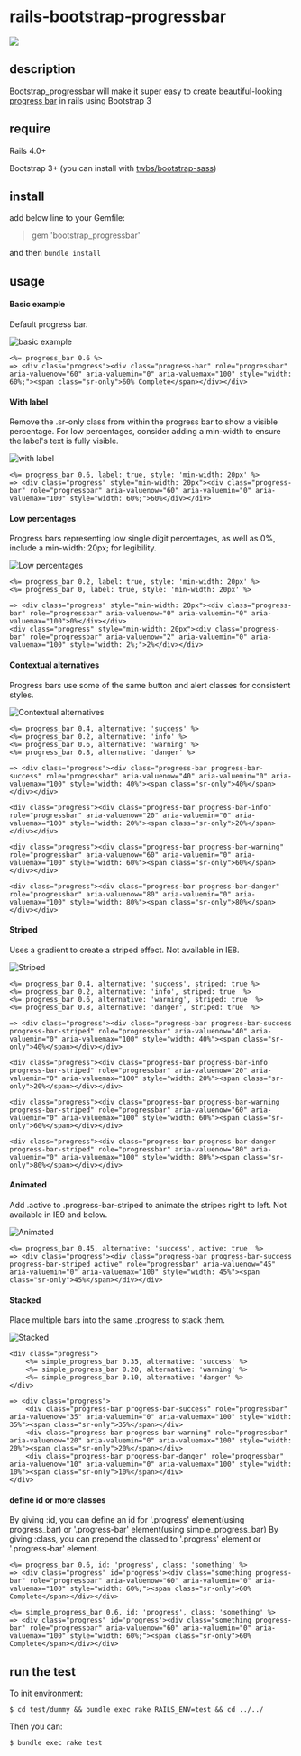 rails-bootstrap-progressbar
===========================

![](https://api.travis-ci.org/spacewander/rails-bootstrap-progressbar.png?branch=master)

## description

Bootstrap_progressbar will make it super easy to create beautiful-looking [progress bar](http://getbootstrap.com/components/#progress) in rails using Bootstrap 3

## require

Rails 4.0+

Bootstrap 3+ (you can install with [twbs/bootstrap-sass](https://github.com/twbs/bootstrap-sass))

## install

add below line to your Gemfile:

> gem 'bootstrap_progressbar'

and then `bundle install`

## usage

#### Basic example

Default progress bar.

![basic example](./images/basic_example.png)

```
<%= progress_bar 0.6 %>
=> <div class="progress"><div class="progress-bar" role="progressbar" aria-valuenow="60" aria-valuemin="0" aria-valuemax="100" style="width: 60%;"><span class="sr-only">60% Complete</span></div></div>
```
#### With label

Remove the .sr-only class from within the progress bar to show a visible percentage. For low percentages, consider adding a min-width to ensure the label's text is fully visible.

![with label](./images/with_label.png)

```
<%= progress_bar 0.6, label: true, style: 'min-width: 20px' %>
=> <div class="progress" style="min-width: 20px"><div class="progress-bar" role="progressbar" aria-valuenow="60" aria-valuemin="0" aria-valuemax="100" style="width: 60%;">60%</div></div>
```

#### Low percentages

Progress bars representing low single digit percentages, as well as 0%, include a min-width: 20px; for legibility.

![Low percentages](./images/low_percentages.png)

```
<%= progress_bar 0.2, label: true, style: 'min-width: 20px' %>
<%= progress_bar 0, label: true, style: 'min-width: 20px' %>

=> <div class="progress" style="min-width: 20px"><div class="progress-bar" role="progressbar" aria-valuenow="0" aria-valuemin="0" aria-valuemax="100">0%</div></div>
<div class="progress" style="min-width: 20px"><div class="progress-bar" role="progressbar" aria-valuenow="2" aria-valuemin="0" aria-valuemax="100" style="width: 2%;">2%</div></div>
```

#### Contextual alternatives

Progress bars use some of the same button and alert classes for consistent styles.

![Contextual alternatives](./images/alternatives.png)

```
<%= progress_bar 0.4, alternative: 'success' %>
<%= progress_bar 0.2, alternative: 'info' %>
<%= progress_bar 0.6, alternative: 'warning' %>
<%= progress_bar 0.8, alternative: 'danger' %>

=> <div class="progress"><div class="progress-bar progress-bar-success" role="progressbar" aria-valuenow="40" aria-valuemin="0" aria-valuemax="100" style="width: 40%"><span class="sr-only">40%</span></div></div>

<div class="progress"><div class="progress-bar progress-bar-info" role="progressbar" aria-valuenow="20" aria-valuemin="0" aria-valuemax="100" style="width: 20%"><span class="sr-only">20%</span></div></div>

<div class="progress"><div class="progress-bar progress-bar-warning" role="progressbar" aria-valuenow="60" aria-valuemin="0" aria-valuemax="100" style="width: 60%"><span class="sr-only">60%</span></div></div>

<div class="progress"><div class="progress-bar progress-bar-danger" role="progressbar" aria-valuenow="80" aria-valuemin="0" aria-valuemax="100" style="width: 80%"><span class="sr-only">80%</span></div></div>
```

#### Striped

Uses a gradient to create a striped effect. Not available in IE8.

![Striped](./images/striped.png)

```
<%= progress_bar 0.4, alternative: 'success', striped: true %>
<%= progress_bar 0.2, alternative: 'info', striped: true  %>
<%= progress_bar 0.6, alternative: 'warning', striped: true  %>
<%= progress_bar 0.8, alternative: 'danger', striped: true  %>

=> <div class="progress"><div class="progress-bar progress-bar-success progress-bar-striped" role="progressbar" aria-valuenow="40" aria-valuemin="0" aria-valuemax="100" style="width: 40%"><span class="sr-only">40%</span></div></div>

<div class="progress"><div class="progress-bar progress-bar-info progress-bar-striped" role="progressbar" aria-valuenow="20" aria-valuemin="0" aria-valuemax="100" style="width: 20%"><span class="sr-only">20%</span></div></div>

<div class="progress"><div class="progress-bar progress-bar-warning progress-bar-striped" role="progressbar" aria-valuenow="60" aria-valuemin="0" aria-valuemax="100" style="width: 60%"><span class="sr-only">60%</span></div></div>

<div class="progress"><div class="progress-bar progress-bar-danger progress-bar-striped" role="progressbar" aria-valuenow="80" aria-valuemin="0" aria-valuemax="100" style="width: 80%"><span class="sr-only">80%</span></div></div>
```

#### Animated

Add .active to .progress-bar-striped to animate the stripes right to left. Not available in IE9 and below.

![Animated](./images/animated.png)

```
<%= progress_bar 0.45, alternative: 'success', active: true  %>
=> <div class="progress"><div class="progress-bar progress-bar-success progress-bar-striped active" role="progressbar" aria-valuenow="45" aria-valuemin="0" aria-valuemax="100" style="width: 45%"><span class="sr-only">45%</span></div></div>
```

#### Stacked

Place multiple bars into the same .progress to stack them.

![Stacked](./images/stacked.png)

```
<div class="progress">
    <%= simple_progress_bar 0.35, alternative: 'success' %>
    <%= simple_progress_bar 0.20, alternative: 'warning' %>
    <%= simple_progress_bar 0.10, alternative: 'danger' %>
</div>

=> <div class="progress">
    <div class="progress-bar progress-bar-success" role="progressbar" aria-valuenow="35" aria-valuemin="0" aria-valuemax="100" style="width: 35%"><span class="sr-only">35%</span></div>
    <div class="progress-bar progress-bar-warning" role="progressbar" aria-valuenow="20" aria-valuemin="0" aria-valuemax="100" style="width: 20%"><span class="sr-only">20%</span></div>
    <div class="progress-bar progress-bar-danger" role="progressbar" aria-valuenow="10" aria-valuemin="0" aria-valuemax="100" style="width: 10%"><span class="sr-only">10%</span></div>
</div>
```

#### define id or more classes

By giving :id, you can define an id for '.progress' element(using progress_bar) or '.progress-bar' element(using simple_progress_bar)
By giving :class, you can prepend the classed to '.progress' element or '.progress-bar' element.

```
<%= progress_bar 0.6, id: 'progress', class: 'something' %>
=> <div class="progress" id='progress'><div class="something progress-bar" role="progressbar" aria-valuenow="60" aria-valuemin="0" aria-valuemax="100" style="width: 60%;"><span class="sr-only">60% Complete</span></div></div>
```

```
<%= simple_progress_bar 0.6, id: 'progress', class: 'something' %>
=> <div class="progress" id='progress'><div class="something progress-bar" role="progressbar" aria-valuenow="60" aria-valuemin="0" aria-valuemax="100" style="width: 60%;"><span class="sr-only">60% Complete</span></div></div>
```

## run the test

To init environment:

    $ cd test/dummy && bundle exec rake RAILS_ENV=test && cd ../../

Then you can:

    $ bundle exec rake test

